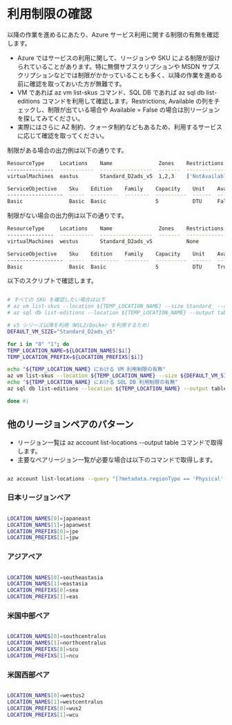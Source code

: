 # 利用制限の確認

以降の作業を進めるにあたり、Azure サービス利用に関する制限の有無を確認します。

- Azure ではサービスの利用に関して、リージョンや SKU による制限が設けられていることがあります。特に無償サブスクリプションや MSDN サブスクリプションなどでは制限がかかっていることも多く、以降の作業を進める前に確認を取っておいた方が無難です。
- VM であれば az vm list-skus コマンド、SQL DB であれば az sql db list-editions コマンドを利用して確認します。Restrictions, Available の列をチェックし、制限が出ている場合や Available = False の場合は別リージョンを探してみてください。
- 実際にはさらに AZ 制約、クォータ制約などもあるため、利用するサービスに応じて確認を取ってください。

制限がある場合の出力例は以下の通りです。

```bash
ResourceType     Locations    Name               Zones    Restrictions
---------------  -----------  -----------------  -------  ----------------------------------------------------------------------------------------------------------------------------------------------
virtualMachines  eastus       Standard_D2ads_v5  1,2,3    ['NotAvailableForSubscription, type: Location, locations: eastus', 'NotAvailableForSubscription, type: Zone, locations: eastus, zones: 1,2,3']

ServiceObjective    Sku    Edition    Family    Capacity    Unit    Available
------------------  -----  ---------  --------  ----------  ------  -----------
Basic               Basic  Basic                5           DTU     False
```

制限がない場合の出力例は以下の通りです。

```bash
ResourceType     Locations    Name               Zones    Restrictions
---------------  -----------  -----------------  -------  --------------
virtualMachines  westus       Standard_D2ads_v5           None

ServiceObjective    Sku    Edition    Family    Capacity    Unit    Available
------------------  -----  ---------  --------  ----------  ------  -----------
Basic               Basic  Basic                5           DTU     True
```

以下のスクリプトで確認します。

``` bash

# すべての SKU を確認したい場合は以下
# az vm list-skus --location ${TEMP_LOCATION_NAME} --size Standard_ --all --output table
# az sql db list-editions --location ${TEMP_LOCATION_NAME} --output table

# v5 シリーズ以降を利用（WSL2/Docker を利用するため）
DEFAULT_VM_SIZE="Standard_D2ads_v5"

for i in "0" "1"; do
TEMP_LOCATION_NAME=${LOCATION_NAMES[$i]}
TEMP_LOCATION_PREFIX=${LOCATION_PREFIXS[$i]}

echo "${TEMP_LOCATION_NAME} における VM 利用制限の有無"
az vm list-skus --location ${TEMP_LOCATION_NAME} --size ${DEFAULT_VM_SIZE} --all --output table
echo "${TEMP_LOCATION_NAME} における SQL DB 利用制限の有無"
az sql db list-editions --location ${TEMP_LOCATION_NAME} --output table --subscription ${SUBSCRIPTION_ID_MGMT} --edition "Basic"

done #i

```

## 他のリージョンペアのパターン

- リージョン一覧は az account list-locations --output table コマンドで取得します。
- 主要なペアリージョン一覧が必要な場合は以下のコマンドで取得します。

```bash

az account list-locations --query "[?metadata.regionType == 'Physical' && metadata.regionCategory == 'Recommended'].{RegionDisplayName:displayName, RegionName:name, PairedRegion:metadata.pairedRegion[0].name}" --output table

```

### 日本リージョンペア

```bash

LOCATION_NAMES[0]=japaneast
LOCATION_NAMES[1]=japanwest
LOCATION_PREFIXS[0]=jpe
LOCATION_PREFIXS[1]=jpw

```

### アジアペア

```bash

LOCATION_NAMES[0]=southeastasia
LOCATION_NAMES[1]=eastasia
LOCATION_PREFIXS[0]=sea
LOCATION_PREFIXS[1]=eas

```

### 米国中部ペア

```bash

LOCATION_NAMES[0]=southcentralus
LOCATION_NAMES[1]=northcentralus
LOCATION_PREFIXS[0]=scu
LOCATION_PREFIXS[1]=ncu

```

### 米国西部ペア

```bash

LOCATION_NAMES[0]=westus2
LOCATION_NAMES[1]=westcentralus
LOCATION_PREFIXS[0]=wus2
LOCATION_PREFIXS[1]=wcu

```
